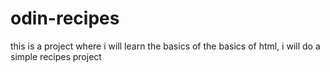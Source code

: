 # odin-recipes

this is a project where i will learn the basics of the basics of html, i will do a simple recipes project

